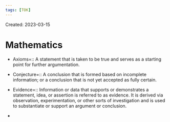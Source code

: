 ```yaml
---
tags: [TOK] 
---
```

Created: 2023-03-15

# Mathematics

- Axioms=:: A statement that is taken to be true and serves as a starting point for further argumentation.
<!--SR:!2023-04-09,3,150-->
- Conjecture=:: A conclusion that is formed based on incomplete information; or a conclusion that is not yet accepted as fully certain.
<!--SR:!2023-04-08,3,170-->
- Evidence=:: Information or data that supports or demonstrates a statement, idea, or assertion is referred to as evidence. It is derived via observation, experimentation, or other sorts of investigation and is used to substantiate or support an argument or conclusion.
<!--SR:!2023-04-08,3,170-->
- 